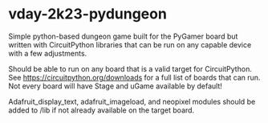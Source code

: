 # vday-2k23-pydungeon
Simple python-based dungeon game built for the PyGamer board but written with CircuitPython libraries that can be run on any capable device with a few adjustments.

Should be able to run on any board that is a valid target for CircuitPython. See https://circuitpython.org/downloads for a full list of boards that can run. Not every board will have Stage and uGame available by default!

Adafruit_display_text, adafruit_imageload, and neopixel modules should be added to /lib if not already available on the target board.
